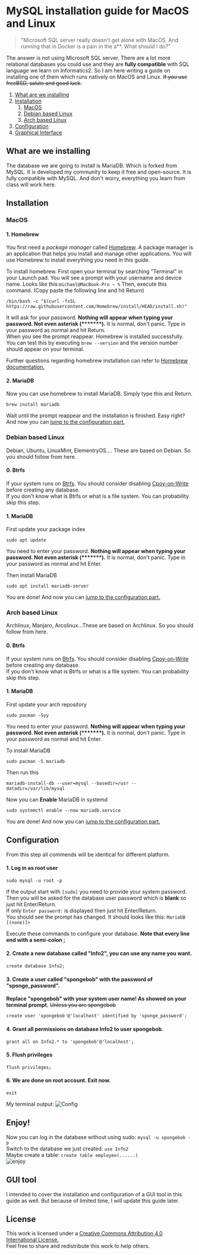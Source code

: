 # MySQL installation guide for MacOS and Linux
> "Microsoft SQL server really doesn't get alone with MacOS. And running that in Docker is a pain in the a**. What should I do?"

The answer is not using Microsoft SQL server. There are a lot more relational databases you could use and they are **fully compatible** with SQL language we learn on Informatics2. So I am here writing a guide on installing one of them which runs natively on MacOS and Linux. ~~If you use freeBSD, salute and good luck.~~

1. [What are we installing](#what-are-we-installing)
2. [Installation](#installation)
    1. [MacOS](#macos)
    2. [Debian based Linux](#debian-based-linux)
    3. [Arch based Linux](#arch-based-linux)
3. [Configuration](#configuration)
4. [Graphical Interface](#gui-tool)

## What are we installing 
The database we are going to install is MariaDB. Which is forked from MySQL. It is developed my community to keep it free and open-source. It is fully compatible with MySQL. And don't worry, everything you learn from class will work here.

## Installation

### MacOS

#### 1. Homebrew
You first need a *package manager* called [Homebrew](https://brew.sh/). A package manager is an application that helps you install and manage other applications. You will use Homebrew to install everything you need in this guide.

To install homebrew. First open your terminal by searching "Terminal" in your Launch pad. You will see a prompt with your username and device name. Looks like this:`michael@MacBook-Pro ~ %` Then, execute this command. (Copy paste the following line and hit Return)
``` 
/bin/bash -c "$(curl -fsSL https://raw.githubusercontent.com/Homebrew/install/HEAD/install.sh)" 
```
It will ask for your password. __Nothing will appear when typing your password. Not even asterisk (*******).__ It is normal, don't panic. Type in your password as normal and hit Return.  
When you see the prompt reappear. Homebrew is installed successfully. You can test this by executing `brew --version` and the version number should appear on your terminal.

Further questions regarding homebrew installation can refer to [Homebrew documentation.](https://docs.brew.sh/Installation)
#### 2. MariaDB
Now you can use homebrew to install MariaDB. Simply type this and Return.
``` 
brew install mariadb
```
Wait until the prompt reappear and the installation is finished. Easy right?  
And now you can [jump to the configuration part.](#configuration)



### Debian based Linux
Debian, Ubuntu, LinuxMint, ElementryOS.... These are based on Debian. So you should follow from here.

#### 0. Btrfs
If your system runs on [Btrfs](https://wiki.archlinux.org/title/Btrfs). You should consider disabling [Cpoy-on-Write](https://wiki.archlinux.org/title/Btrfs#Copy-on-Write_(CoW)) before creating any database.  
If you don't know what is Btrfs or what is a file system. You can probability skip this step.

#### 1. MariaDB
First update your package index
```
sudo apt update
```
You need to enter your password. __Nothing will appear when typing your password. Not even asterisk (*******).__ It is normal, don't panic. Type in your password as normal and hit Enter.

Then install MariaDB
```
sudo apt install mariadb-server
```
You are done! And now you can [jump to the configuration part.](#configuration)

### Arch based Linux
Archlinux, Manjaro, Arcolinux...These are based on Archlinux. So you should follow from here.

#### 0. Btrfs
If your system runs on [Btrfs](https://wiki.archlinux.org/title/Btrfs). You should consider disabling [Cpoy-on-Write](https://wiki.archlinux.org/title/Btrfs#Copy-on-Write_(CoW)) before creating any database.   
If you don't know what is Btrfs or what is a file system. You can probability skip this step.

#### 1. MariaDB
First update your arch repository
```
sudo pacman -Syy
```
You need to enter your password. __Nothing will appear when typing your password. Not even asterisk (*******).__ It is normal, don't panic. Type in your password as normal and hit Enter.

To install MariaDB
```
sudo pacman -S mariadb
```
Then run this
```
mariadb-install-db --user=mysql --basedir=/usr --datadir=/var/lib/mysql
```
Now you can **Enable** MariaDB in systemd
```
sudo systemctl enable --now mariadb.service
```
You are done! And now you can [jump to the configuration part.](#configuration)

## Configuration
From this step all commends will be identical for different platform.

#### 1. Log in as root user
```
sudo mysql -u root -p
```
If the output start with `[sudo]` you need to provide your system password. Then you will be asked for the database user password which is **blank** so just hit Enter/Return.   
If only `Enter password:` is displayed then just hit Enter/Return.   
You should see the prompt has changed. It should looks like this: `MariaDB [(none)]>`

Execute these commands to configure your database. **Note that every line end with a semi-colon ;**
#### 2. Create a new database called "Info2", you can use any name you want.
```
create database Info2;
```
#### 3. Create a user called "spongebob" with the password of "sponge_password". 
**Replace "spongebob" with your system user name! As showed on your terminal prompt.**  ~~Unless you are spongebob~~
```
create user 'spongebob'@'localhost' identified by 'sponge_password';
```
#### 4. Grant all permissions on database Info2 to user spongebob.
```
grant all on Info2.* to 'spongebob'@'localhost';
```
#### 5. Flush privileges
``` 
flush privileges;
```
#### 6. We are done on root account. Exit now.
```
exit
```
My terminal output:
![Config](https://i.ibb.co/v4NcbxH/Screenshot-2022-03-02-001905.png)

## Enjoy!
Now you can log in the database without using sudo: `mysql -u spongebob -p`   
Switch to the database we just created: `use Info2`   
Maybe create a table: `create table employee(......)`   
![enjoy](https://i.ibb.co/1dBc12T/Screenshot-2022-03-02-010021.png)

## GUI tool
I intended to cover the installation and configuration of a GUI tool in this guide as well. But because of limited time, I will update this guide later.

## License
This work is licensed under a [Creative Commons Attribution 4.0 International License.](https://creativecommons.org/licenses/by/4.0/)   
Feel free to share and redistribute this work to help others.
